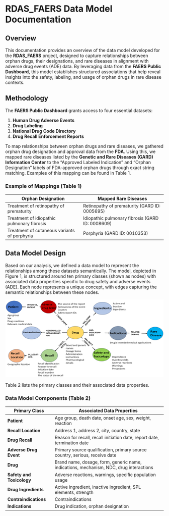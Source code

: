 # RDAS_FAERS Data Model Documentation

## Overview
This documentation provides an overview of the data model developed for the **RDAS_FAERS** project, designed to capture relationships between orphan drugs, their designations, and rare diseases in alignment with adverse drug events (ADE) data. By leveraging data from the **FAERS Public Dashboard**, this model establishes structured associations that help reveal insights into the safety, labeling, and usage of orphan drugs in rare disease contexts.

## Methodology
The **FAERS Public Dashboard** grants access to four essential datasets:
1. **Human Drug Adverse Events**
2. **Drug Labeling**
3. **National Drug Code Directory**
4. **Drug Recall Enforcement Reports**

To map relationships between orphan drugs and rare diseases, we gathered orphan drug designation and approval data from the **FDA**. Using this, we mapped rare diseases listed by the **Genetic and Rare Diseases (GARD) Information Center** to the “Approved Labeled Indication” and “Orphan Designation” labels of FDA-approved orphan drugs through exact string matching. Examples of this mapping can be found in Table 1.


### Example of Mappings (Table 1)
| Orphan Designation                             | Mapped Rare Diseases                                        |
|-----------------------------------------------|-------------------------------------------------------------|
| Treatment of retinopathy of prematurity       | Retinopathy of prematurity (GARD ID: 0005695)               |
| Treatment of idiopathic pulmonary fibrosis    | Idiopathic pulmonary fibrosis (GARD ID: 0008609)            |
| Treatment of cutaneous variants of porphyria  | Porphyria (GARD ID: 0010353)                                |


## Data Model Design
Based on our analysis, we defined a data model to represent the relationships among these datasets semantically. The model, depicted in Figure 1, is structured around ten primary classes (shown as nodes) with associated data properties specific to drug safety and adverse events (ADE). Each node represents a unique concept, with edges capturing the semantic relationships between these nodes. 

![Data Model](RDAS_FAERS/data_model.png)

Table 2 lists the primary classes and their associated data properties.

### Data Model Components (Table 2)
| Primary Class          | Associated Data Properties                                                                 |
|------------------------|---------------------------------------------------------------------------------------------|
| **Patient**            | Age group, death date, onset age, sex, weight, reaction                                     |
| **Recall Location**    | Address 1, address 2, city, country, state                                                  |
| **Drug Recall**        | Reason for recall, recall initiation date, report date, termination date                    |
| **Adverse Drug Event** | Primary source qualification, primary source country, serious, receive date                 |
| **Drug**               | Brand name, dosage, form, generic name, indications, mechanism, NDC, drug interactions      |
| **Safety and Toxicology** | Adverse reactions, warnings, specific population usage                                  |
| **Drug Ingredients**   | Active ingredient, inactive ingredient, SPL elements, strength                             |
| **Contraindications**  | Contraindications                                                                          |
| **Indications**        | Drug indication, orphan designation                                                        |

